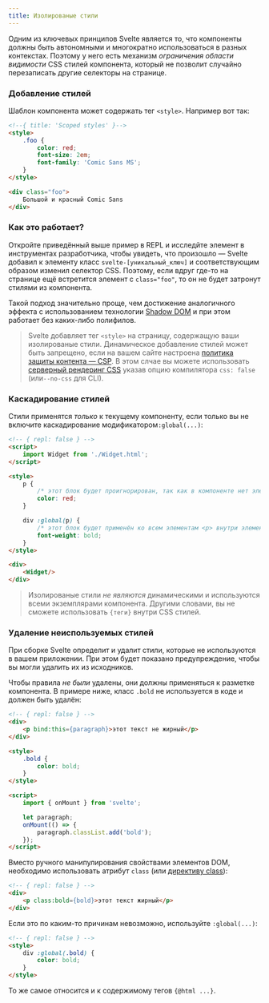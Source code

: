 ```yaml
---
title: Изолированые стили
---
```


Одним из ключевых принципов Svelte является то, что компоненты должны быть автономными и многократно использоваться в разных контекстах. Поэтому у него есть механизм *ограничения области видимости* CSS стилей компонента, который не позволит случайно перезаписать другие селекторы на странице.


### Добавление стилей

Шаблон компонента может содержать тег `<style>`. Например вот так:

```html
<!--{ title: 'Scoped styles' }-->
<style>
	.foo {
		color: red;
		font-size: 2em;
		font-family: 'Comic Sans MS';
	}
</style>

<div class="foo">
	Большой и красный Comic Sans
</div>
```


### Как это работает?

Откройте приведённый выше пример в REPL и исследйте элемент в инструментах разработчика, чтобы увидеть, что произошло — Svelte добавил к элементу класс `svelte-[уникальный_ключ]` и соответствующим образом изменил селектор CSS. Поэтому, если вдруг где-то на странице ещё встретится элемент с `class="foo"`, то он не будет затронут стилями из компонента.

Такой подход значительно проще, чем достижение аналогичного эффекта с использованием технологии [Shadow DOM](http://caniuse.com/#search=shadow%20dom) и при этом работает без каких-либо полифилов.

> Svelte добавляет тег `<style>` на страницу, содержащую ваши изолированые стили. Динамическое добавление стилей может быть запрещено, если на вашем сайте настроена [политика защиты контента — CSP](https://developer.mozilla.org/en-US/docs/Web/HTTP/CSP). В этом слчае вы можете использовать [серверный рендеринг CSS](guide#rendering-css) указав опцию компилятора `css: false` (или`--no-css` для CLI).


### Каскадирование стилей 

Стили применятся *только* к текущему компоненту, если только вы не включите каскадирование модификатором`:global(...)`:

<!-- TODO `cascade: false` in the REPL -->

```html
<!-- { repl: false } -->
<script>
	import Widget from './Widget.html';
</script>

<style>
	p {
		/* этот блок будет проигнорирован, так как в компоненте нет элемента <p>*/
		color: red;
	}

	div :global(p) {
		/* этот блок будет применён ко всем элементам <p> внутри элемента <div>, в том числе и внутри компонента <Widget> */
		font-weight: bold;
	}
</style>

<div>
	<Widget/>
</div>
```

> Изолированые стили *не являются* динамическими и используются всеми экземплярами компонента. Другими словами, вы не сможете использовать  `{теги}` внутри CSS стилей.
> 

### Удаление неиспользуемых стилей

При сборке Svelte определит и удалит стили, которые не используются в вашем приложении. При этом будет показано предупреждение, чтобы вы могли удалить их из исходников.

Чтобы правила *не были* удалены, они должны применяться к разметке компонента. В примере ниже, класс `.bold` не используется в коде и должен быть удалён:

```html
<!-- { repl: false } -->
<div>
	<p bind:this={paragraph}>этот текст не жирный</p>
</div>

<style>
	.bold {
		color: bold;
	}
</style>

<script>
	import { onMount } from 'svelte';

	let paragraph;
	onMount(() => {
		paragraph.classList.add('bold');
	});
</script>
```

Вместо ручного манипулирования свойствами элементов DOM, необходимо использовать  атрибут `class`  (или [директиву class](https://svelte.technology/guide#classes)):


```html
<!-- { repl: false } -->
<div>
	<p class:bold={bold}>этот текст жирный</p>
</div>
```

Если это по каким-то причинам невозможно, используйте `:global(...)`:

```html
<!-- { repl: false } -->
<style>
	div :global(.bold) {
		color: bold;
	}
</style>
```

То же самое относится и к содержимому тегов `{@html ...}`.